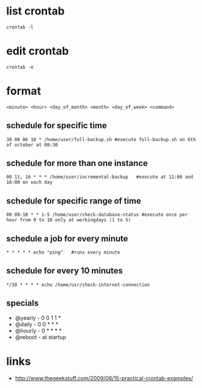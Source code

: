 # list crontab

    crontab -l

# edit crontab

    crontab -e

# format

    <minute> <hour> <day_of_month> <month> <day_of_week> <command>

## schedule for specific time

    30 08 06 10 * /home/user/full-backup.sh #execute full-backup.sh on 6th of october at 08:30

## schedule for more than one instance

    00 11, 16 * * * /home/user/incremental-backup   #execute at 11:00 and 16:00 on each day

## schedule for specific range of time

    00 09-18 * * 1-5 /home/user/check-database-status #execute once per hour from 9 to 18 only at workingdays (1 to 5)

## schedule a job for every minute

    * * * * * echo "ping"   #runs every minute

## schedule for every 10 minutes

    */10 * * * * echo /home/usr/check-internet-connection

## specials

* @yearly - 0 0 1 1 *
* @daily - 0 0 * * * 
* @hourly - 0 * * * *
* @reboot - at startup

# links

* http://www.thegeekstuff.com/2009/06/15-practical-crontab-examples/

